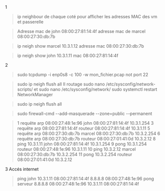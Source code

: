 1
>ip neighbour de chaque coté pour afficher les adresses MAC des vm et passerelle

>Adresse mac de john 08:00:27:81:14:4f
>adresse mac de marcel 08:00:27:30:db:7b

>ip neigh show marcel 10.3.1.12 adresse mac 08:00:27:30:db:7b

>ip neigh show john 10.3.1.11 mac 08:00:27:81:14:4f



2
 >sudo tcpdump -i enp0s8 -c 100 -w mon_fichier.pcap not port 22

>sudo ip neigh flush all 
 II routage
 sudo nano /etc/sysconfig/network-scripts/
 et sudo nano /etc/sysconfig/network/
 sudo systemctl restart NetworkManager

 >sudo ip neigh flush all 

>sudo firewall-cmd --add-masquerade --zone=public --permanent

>1 requête arp 08:00:27:48:1e:96 john 08:00:27:81:14:4f  10.3.1.254 
3 requête arp 08:00:27:81:14:4f routeur 08:00:27:81:14:4f 10.3.1.11
5 requête arp 08:00:27:30:db:7b marcel 08:00:27:30:db:7b 10.3.2.254
6 requête arp 08:00:27:30:db:7b routeur 08:00:27:01:41:0d 10.3.2.12
8 ping 10.3.1.11 john  08:00:27:81:14:4f 10.3.1.254 
9 pong 10.3.1.254 routeur 08:00:27:48:1e:96 10.3.1.11
10 ping 10.3.2.12 marcel 08:00:27:30:db:7b 10.3.2.254
11 pong 10.3.2.254 routeur 08:00:27:01:41:0d 10.3.2.12 


3 Accés internet


>ping john 10.3.1.11 08:00:27:81:14:4f 8.8.8.8 08:00:27:48:1e:96
pong serveur 8.8.8.8 08:00:27:48:1e:96 10.3.1.11 08:00:27:81:14:4f

